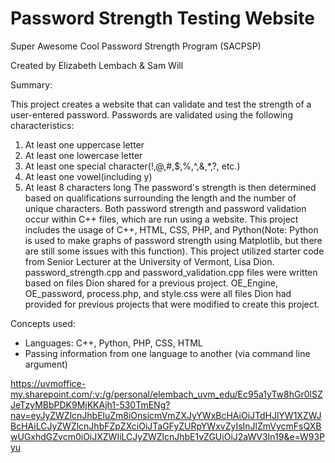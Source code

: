 # Password Strength Testing Website
Super Awesome Cool Password Strength Program (SACPSP)

Created by Elizabeth Lembach & Sam Will

Summary:

This project creates a website that can validate and test the strength of a user-entered password. Passwords are validated 
using the following characteristics:
1. At least one uppercase letter
2. At least one lowercase letter
3. At least one special character(!,@,#,$,%,^,&,*,?, etc.)
4. At least one vowel(including y)
5. At least 8 characters long
The password's strength is then determined based on qualifications surrounding the length and the number of unique characters.
Both password strength and password validation occur within C++ files, which are run using a website. This project includes the usage of
C++, HTML, CSS, PHP, and Python(Note: Python is used to make graphs of password strength using Matplotlib, but there are still some issues with this function).
This project utilized starter code from Senior Lecturer at the University of Vermont, Lisa Dion. password_strength.cpp and password_validation.cpp files were written based on files Dion shared for a previous project. OE_Engine, OE_password, process.php, and style.css were all files Dion had provided for previous projects that were modified to create this project. 



Concepts used: 
* Languages: C++, Python, PHP, CSS, HTML
* Passing information from one language to another (via command line argument)



https://uvmoffice-my.sharepoint.com/:v:/g/personal/elembach_uvm_edu/Ec95a1yTw8hGr0lSZJeTzyMBbPDK9MjKKAjh1-530TmENg?nav=eyJyZWZlcnJhbEluZm8iOnsicmVmZXJyYWxBcHAiOiJTdHJlYW1XZWJBcHAiLCJyZWZlcnJhbFZpZXciOiJTaGFyZURpYWxvZyIsInJlZmVycmFsQXBwUGxhdGZvcm0iOiJXZWIiLCJyZWZlcnJhbE1vZGUiOiJ2aWV3In19&e=W93Pyu 
